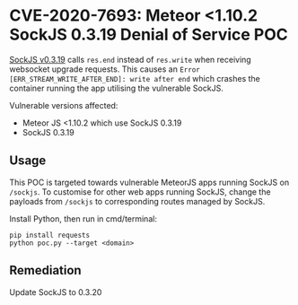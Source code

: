 # CVE-2020-7693: Meteor <1.10.2 SockJS 0.3.19 Denial of Service POC
[SockJS v0.3.19](https://github.com/sockjs/sockjs-node/issues/252) calls `res.end` instead of `res.write` when receiving websocket upgrade requests. This causes an `Error [ERR_STREAM_WRITE_AFTER_END]: write after end` which crashes the container running the app utilising the vulnerable SockJS.

Vulnerable versions affected:
* Meteor JS <1.10.2 which use SockJS 0.3.19
* SockJS 0.3.19

## Usage
This POC is targeted towards vulnerable MeteorJS apps running SockJS on `/sockjs`. To customise for other web apps running SockJS, change the payloads from `/sockjs` to corresponding routes managed by SockJS.

Install Python, then run in cmd/terminal:
```
pip install requests
python poc.py --target <domain>
```

## Remediation
Update SockJS to 0.3.20
